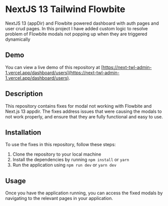# NextJS 13 Tailwind Flowbite

NextJS 13 (appDir) and Flowbite powered dashboard with auth pages and user crud pages. In this project I have added custom logic to resolve problem of Flowbite modals  not popping up when they are triggered dynamically

## Demo

You can view a live demo of this repository at [https://next-twl-admin-1.vercel.app/dashboard/users](https://next-twl-admin-1.vercel.app/dashboard/users).

## Description

This repository contains fixes for modal not working with Flowbite and Next.js 13 appdir. The fixes address issues that were causing the modals to not work properly, and ensure that they are fully functional and easy to use.

## Installation

To use the fixes in this repository, follow these steps:

1. Clone the repository to your local machine
2. Install the dependencies by running `npm install` or `yarn`
3. Run the application using `npm run dev` or `yarn dev`

## Usage

Once you have the application running, you can access the fixed modals by navigating to the relevant pages in your application.



